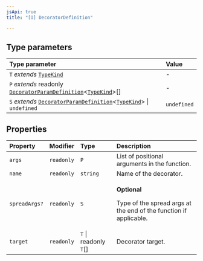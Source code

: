 ```yaml
---
jsApi: true
title: "[I] DecoratorDefinition"

---
```

## Type parameters

| Type parameter | Value |
| :------ | :------ |
| `T` *extends* [`TypeKind`](../type-aliases/TypeKind.md) | - |
| `P` *extends* readonly [`DecoratorParamDefinition`](DecoratorParamDefinition.md)<[`TypeKind`](../type-aliases/TypeKind.md)\>[] | - |
| `S` *extends* [`DecoratorParamDefinition`](DecoratorParamDefinition.md)<[`TypeKind`](../type-aliases/TypeKind.md)\> \| `undefined` | `undefined` |

## Properties

| Property | Modifier | Type | Description |
| :------ | :------ | :------ | :------ |
| `args` | `readonly` | `P` | List of positional arguments in the function. |
| `name` | `readonly` | `string` | Name of the decorator. |
| `spreadArgs?` | `readonly` | `S` | <p>**Optional**</p><p>Type of the spread args at the end of the function if applicable.</p> |
| `target` | `readonly` | `T` \| readonly `T`[] | Decorator target. |
